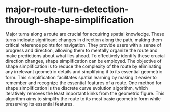 # major-route-turn-detection-through-shape-simplification

Major turns along a route are crucial for acquiring spatial knowledge. These turns indicate significant changes in direction along the path, making them critical reference points for navigation. They provide users with a sense of progress and direction, allowing them to mentally organize the route and make predictions about what lies ahead. To effectively identify these crucial direction changes, shape simplification can be employed. The objective of shape simplification is to reduce the complexity of the route by eliminating any irrelevant geometric details and simplifying it to its essential geometric form. This simplification facilitates spatial learning by making it easier to remember and recognize the essential features of a route. One method for shape simplification is the discrete curve evolution algorithm, which iteratively removes the least important kinks from the geometric figure. This algorithm aims to simplify the route to its most basic geometric form while preserving its essential features.

